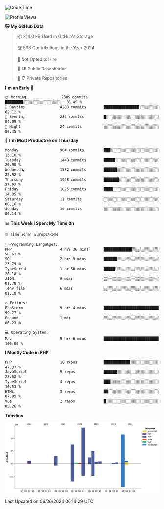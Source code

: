 <!--START_SECTION:waka-->
![Code Time](http://img.shields.io/badge/Code%20Time-5%2C091%20hrs%2017%20mins-blue)

![Profile Views](http://img.shields.io/badge/Profile%20Views-0-blue)

**🐱 My GitHub Data** 

> 📦 214.0 kB Used in GitHub's Storage 
 > 
> 🏆 598 Contributions in the Year 2024
 > 
> 🚫 Not Opted to Hire
 > 
> 📜 65 Public Repositories 
 > 
> 🔑 17 Private Repositories 
 > 
**I'm an Early 🐤** 

```text
🌞 Morning                2309 commits        ████████░░░░░░░░░░░░░░░░░   33.45 % 
🌆 Daytime                4288 commits        ████████████████░░░░░░░░░   62.12 % 
🌃 Evening                282 commits         █░░░░░░░░░░░░░░░░░░░░░░░░   04.09 % 
🌙 Night                  24 commits          ░░░░░░░░░░░░░░░░░░░░░░░░░   00.35 % 
```
📅 **I'm Most Productive on Thursday** 

```text
Monday                   904 commits         ███░░░░░░░░░░░░░░░░░░░░░░   13.10 % 
Tuesday                  1443 commits        █████░░░░░░░░░░░░░░░░░░░░   20.90 % 
Wednesday                1582 commits        ██████░░░░░░░░░░░░░░░░░░░   22.92 % 
Thursday                 1928 commits        ███████░░░░░░░░░░░░░░░░░░   27.93 % 
Friday                   1025 commits        ████░░░░░░░░░░░░░░░░░░░░░   14.85 % 
Saturday                 11 commits          ░░░░░░░░░░░░░░░░░░░░░░░░░   00.16 % 
Sunday                   10 commits          ░░░░░░░░░░░░░░░░░░░░░░░░░   00.14 % 
```


📊 **This Week I Spent My Time On** 

```text
🕑︎ Time Zone: Europe/Rome

💬 Programming Languages: 
PHP                      4 hrs 36 mins       █████████████░░░░░░░░░░░░   50.61 % 
SQL                      2 hrs 9 mins        ██████░░░░░░░░░░░░░░░░░░░   23.79 % 
TypeScript               1 hr 50 mins        █████░░░░░░░░░░░░░░░░░░░░   20.18 % 
JSON                     9 mins              ░░░░░░░░░░░░░░░░░░░░░░░░░   01.78 % 
.env file                6 mins              ░░░░░░░░░░░░░░░░░░░░░░░░░   01.18 % 

🔥 Editors: 
PhpStorm                 9 hrs 4 mins        █████████████████████████   99.77 % 
GoLand                   1 min               ░░░░░░░░░░░░░░░░░░░░░░░░░   00.23 % 

💻 Operating System: 
Mac                      9 hrs 6 mins        █████████████████████████   100.00 % 
```

**I Mostly Code in PHP** 

```text
PHP                      18 repos            ████████████░░░░░░░░░░░░░   47.37 % 
JavaScript               9 repos             ██████░░░░░░░░░░░░░░░░░░░   23.68 % 
TypeScript               4 repos             ███░░░░░░░░░░░░░░░░░░░░░░   10.53 % 
HTML                     3 repos             ██░░░░░░░░░░░░░░░░░░░░░░░   07.89 % 
Vue                      2 repos             █░░░░░░░░░░░░░░░░░░░░░░░░   05.26 % 
```



**Timeline**

![Lines of Code chart](https://raw.githubusercontent.com/frnwtr/frnwtr/main/assets/bar_graph.png)


 Last Updated on 06/06/2024 00:14:29 UTC
<!--END_SECTION:waka-->